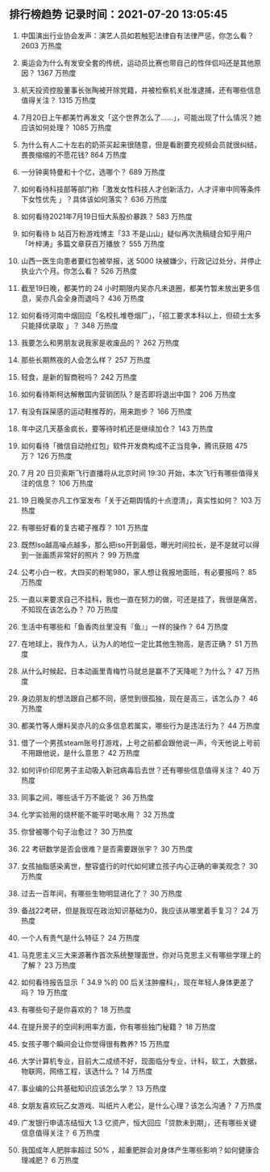 
## 排行榜趋势 记录时间：2021-07-20 13:05:45
  
  1. 中国演出行业协会发声：演艺人员如若触犯法律自有法律严惩，你怎么看？ 2603 万热度
    
  2. 奥运会为什么有发安全套的传统，运动员比赛也带自己的性伴侣吗还是其他原因？ 1367 万热度
    
  3. 航天投资控股董事长张陶被开除党籍，并被检察机关批准逮捕，还有哪些信息值得关注？ 1315 万热度
    
  4. 7月20日上午都美竹再发文「这个世界怎么了……」，可能出现了什么情况？她应该如何处理？ 1085 万热度
    
  5. 为什么有人二十左右的奶茶买起来很随意，但是看剧要充视频会员就很纠结，畏畏缩缩的不愿花钱? 864 万热度
    
  6. 一分钟奥特曼和十个亿，选哪个？ 689 万热度
    
  7. 如何看待科技部等部门称「激发女性科技人才创新活力，人才评审中同等条件下女性优先 」？具体该如何落实？ 636 万热度
    
  8. 如何看待2021年7月19日恒大系股价暴跌？ 583 万热度
    
  9. 如何看待 b 站百万粉游戏博主「33 不是山山」疑似再次洗稿缝合知乎用户「叶梓涛」多篇文章获百万播放？ 555 万热度
    
  10. 山西一医生向患者要红包被举报，送 5000 块被嫌少，行政记过处分，并停止执业六个月。你怎么看？ 526 万热度
    
  11. 截至19日晚，都美竹的 24 小时期限内吴亦凡未退圈，都美竹暂未放出更多信息，吴亦凡会全身而退吗？ 436 万热度
    
  12. 如何看待河南中烟回应「名校扎堆卷烟厂」，「招工要求本科以上，但硕士太多只能择优录取 」？ 348 万热度
    
  13. 我要怎么和男朋友说我家是收废品的？ 262 万热度
    
  14. 那些长期熬夜的人会怎么样？ 257 万热度
    
  15. 轻食，是新的智商税吗？ 242 万热度
    
  16. 如何看待斯柯达解散国内营销团队？是否即将退出中国？ 206 万热度
    
  17. 有没有踩屎感的运动鞋推荐的，用来跑步？ 166 万热度
    
  18. 年中这几天基金疯长，要等待时机还是继续加仓？ 143 万热度
    
  19. 如何看待「微信自动抢红包」软件开发商构成不正当竞争，腾讯获赔 475 万？ 126 万热度
    
  20. 7 月 20 日贝索斯飞行直播将从北京时间 19:30 开始，本次飞行有哪些值得关注的信息？ 106 万热度
    
  21. 19 日晚吴亦凡工作室发布「关于近期舆情的十点澄清」，真实性如何？ 103 万热度
    
  22. 有哪些好看的复古裙子推荐？ 101 万热度
    
  23. 既然Iso越高噪点越多，那么把iso开到最低，曝光时间拉长，是不是就可以得到一张画质非常好的照片？ 99 万热度
    
  24. 公考小白一枚，大四买的粉笔980，家人想让我报地面班，有必要报吗？ 85 万热度
    
  25. 一直以来要求自己不挂科，我也一直在努力的做，可还是挂了，我很是痛苦，不知现在该怎么办？ 70 万热度
    
  26. 生活中有哪些和「鱼香肉丝里没有『鱼』」一样的操作？ 64 万热度
    
  27. 在地球上，我作为人，认为人的地位一定比其他生物高，是否正确？ 51 万热度
    
  28. 从什么时候起，日本动画里青梅竹马就总是赢不了天降呢？为什么？ 47 万热度
    
  29. 身边朋友的想法跟自己都不同，感觉到很孤独，现在是高三，该怎么办？ 46 万热度
    
  30. 都美竹等人爆料吴亦凡的众多信息若属实，哪些行为是违法行为？ 44 万热度
    
  31. 借了一个男孩steam账号打游戏，上号之前都会跟他说一声，今天他说上号前不用跟他说，是什么意思？ 42 万热度
    
  32. 如何评价印尼男子主动吸入新冠病毒后去世？还有哪些信息值得关注？ 40 万热度
    
  33. 同事之间，哪些话千万不能说？ 36 万热度
    
  34. 化学实验用的烧杯能不能平时喝水用？ 32 万热度
    
  35. 你曾被哪个句子治愈过？ 30 万热度
    
  36. 22 考研数学是否会很难？是否需要跟张宇？ 30 万热度
    
  37. 女孩抽脂感染离世，整容盛行的时代如何建立孩子内心正确的审美观念？ 30 万热度
    
  38. 过去一百年间，有哪些生物明显进化了？ 30 万热度
    
  39. 备战22考研，但是我现在政治知识基础为0，我应该从哪里着手复习？ 24 万热度
    
  40. 一个人有贵气是什么特征？ 24 万热度
    
  41. 马克思主义三大来源著作首次系统整理面世，你对马克思主义有哪些学理上的了解？ 23 万热度
    
  42. 如何看待报告显示「 34.9 %的 00 后关注肿瘤科」，现在年轻人身体更差了吗？ 19 万热度
    
  43. 有哪些句子是你喜欢的？ 18 万热度
    
  44. 在提升房子的空间利用率方面，你有哪些独门秘籍？ 18 万热度
    
  45. 女孩子哪个瞬间会让你觉得很有教养? 15 万热度
    
  46. 大学计算机专业，目前大二成绩不好，现面临分专业，计科，软工，大数据，物联网，网络工程，该选什么？ 14 万热度
    
  47. 事业编的公共基础知识应该怎么学？ 13 万热度
    
  48. 女朋友喜欢玩乙女游戏、叫纸片人老公，是什么心理？该怎么沟通？ 7 万热度
    
  49. 广发银行申请冻结恒大 1.3 亿资产，恒大回应「贷款未到期」，还有哪些关键信息值得关注？ 6 万热度
    
  50. 我国成年人肥胖率超过 50% ，超重肥胖会对身体产生哪些影响？如何健康合理减肥？ 6 万热度
    